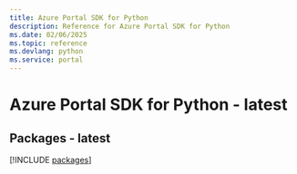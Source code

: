 ```yaml
---
title: Azure Portal SDK for Python
description: Reference for Azure Portal SDK for Python
ms.date: 02/06/2025
ms.topic: reference
ms.devlang: python
ms.service: portal
---
```

# Azure Portal SDK for Python - latest
## Packages - latest
[!INCLUDE [packages](portal-index.md)]
